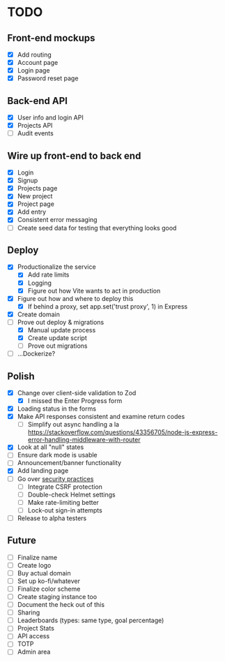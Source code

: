 # TODO

## Front-end mockups
- [X] Add routing
- [X] Account page
- [X] Login page
- [X] Password reset page

## Back-end API
- [X] User info and login API
- [X] Projects API
- [ ] Audit events

## Wire up front-end to back end
- [X] Login
- [X] Signup
- [X] Projects page
- [X] New project
- [X] Project page
- [X] Add entry
- [X] Consistent error messaging
- [ ] Create seed data for testing that everything looks good

## Deploy
- [X] Productionalize the service
  - [X] Add rate limits
  - [X] Logging
  - [X] Figure out how Vite wants to act in production
- [X] Figure out how and where to deploy this
  - [X] If behind a proxy, set app.set('trust proxy', 1) in Express
- [X] Create domain
- [ ] Prove out deploy & migrations
  - [X] Manual update process
  - [X] Create update script
  - [ ] Prove out migrations
- [ ] ...Dockerize?

## Polish
- [X] Change over client-side validation to Zod
  - [X] I missed the Enter Progress form
- [X] Loading status in the forms
- [X] Make API responses consistent and examine return codes
  - [ ] Simplify out async handling a la https://stackoverflow.com/questions/43356705/node-js-express-error-handling-middleware-with-router
- [X] Look at all "null" states
- [ ] Ensure dark mode is usable
- [ ] Announcement/banner functionality
- [X] Add landing page
- [ ] Go over [security practices](https://blog.risingstack.com/node-js-security-checklist/)
  - [ ] Integrate CSRF protection
  - [ ] Double-check Helmet settings
  - [ ] Make rate-limiting better
  - [ ] Lock-out sign-in attempts
- [ ] Release to alpha testers

## Future
- [ ] Finalize name
- [ ] Create logo
- [ ] Buy actual domain
- [ ] Set up ko-fi/whatever
- [ ] Finalize color scheme
- [ ] Create staging instance too
- [ ] Document the heck out of this
- [ ] Sharing
- [ ] Leaderboards (types: same type, goal percentage)
- [ ] Project Stats
- [ ] API access
- [ ] TOTP
- [ ] Admin area
